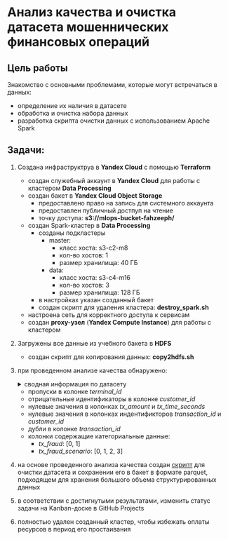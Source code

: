 # Анализ качества и очистка датасета мошеннических финансовых операций


## Цель работы
Знакомство с основными проблемами, которые могут встречаться в данных:
  * определение их наличия в датасете
  * обработка и очистка набора данных
  * разработка скрипта очистки данных с использованием Apache Spark


## Задачи:
1. Создана инфраструктруа в **Yandex Cloud** с помощью **Terraform**
    * создан служебный аккаунт в **Yandex Cloud** для работы с кластером **Data Processing**
    * создан бакет в **Yandex Cloud Object Storage** 
      * предоставлено право на запись для системного аккаунта 
      * предоставлен публичный достпуп на чтение
      * точку доступа: **s3://mlops-bucket-fahzeeph/**
    * создан Spark-кластер в **Data Processing**
      * созданы подкластеры
        * master:
          * класс хоста: s3-c2-m8
          * кол-во хостов: 1
          * размер хранилища: 40 ГБ
        * data:
          * класс хоста: s3-c4-m16
          * кол-во хостов: 3
          * размер хранилища: 128 ГБ
      * в настройках указан созданный бакет
      * создан скрипт для удаления кластера: **destroy_spark.sh**
    * настроена сеть для корректного доступа к сервисам
    * создан **proxy-узел** (**Yandex Compute Instance**) для работы с кластером

2. Загружены все данные из учебного бакета в **HDFS**
    * создан скрипт для копирования данных: **copy2hdfs.sh**

3. при проведенном анализе качества обнаружено:
    <details>
      <summary>сводная информация по датасету</summary>

      ![](./img/dataset_summary.png)

      более детальная информация в [dataset_analysis.ipynb](notbooks/dataset_analysis.ipynb)
    </details>

    * пропуски в колонке *terminal_id*
    * отрицательные идентификаторы в колонке *customer_id*
    * нулевые значения в колонках *tx_amount* и *tx_time_seconds*
    * нулевые значения в колонках индентификторов *transaction_id* и *customer_id*
    * дубли в колонке *transaction_id*
    * колонки содержащие категориальные данные: 
      * *tx_fraud*: [0, 1]
      * *tx_fraud_scenario*: [0, 1, 2, 3]

4. на основе проведенного анализа качества создан [скрипт](infrastructure/scripts/dataset_cleanup.py) для очистки датасета и сохранении его в бакет в формате parquet, подходящем для хранения большого объема структурированных данных

5. в соответствии с достигнутыми результатами, изменить статус задачи на Kanban-доске в GitHub Projects

6. полностью удален созданный кластер, чтобы избежать оплаты ресурсов в период
его простаивания
